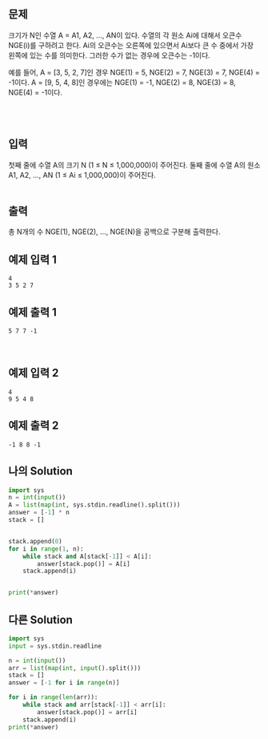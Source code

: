 ## 문제

크기가 N인 수열 A = A1, A2, ..., AN이 있다. 수열의 각 원소 Ai에 대해서 오큰수 NGE(i)를 구하려고 한다. Ai의 오큰수는 오른쪽에 있으면서 Ai보다 큰 수 중에서 가장 왼쪽에 있는 수를 의미한다. 그러한 수가 없는 경우에 오큰수는 -1이다.

예를 들어, A = [3, 5, 2, 7]인 경우 NGE(1) = 5, NGE(2) = 7, NGE(3) = 7, NGE(4) = -1이다. A = [9, 5, 4, 8]인 경우에는 NGE(1) = -1, NGE(2) = 8, NGE(3) = 8, NGE(4) = -1이다.

  <br/>
  <br/>

## 입력

첫째 줄에 수열 A의 크기 N (1 ≤ N ≤ 1,000,000)이 주어진다. 둘째 줄에 수열 A의 원소 A1, A2, ..., AN (1 ≤ Ai ≤ 1,000,000)이 주어진다.
<br/>
<br/>

## 출력

총 N개의 수 NGE(1), NGE(2), ..., NGE(N)을 공백으로 구분해 출력한다.

## 예제 입력 1

```
4
3 5 2 7
```

## 예제 출력 1

```
5 7 7 -1
```

<br/>

## 예제 입력 2
```
4
9 5 4 8
```

## 예제 출력 2

```
-1 8 8 -1
```


## 나의 Solution

```python
import sys
n = int(input())
A = list(map(int, sys.stdin.readline().split()))
answer = [-1] * n
stack = []


stack.append(0)
for i in range(1, n):
    while stack and A[stack[-1]] < A[i]:
        answer[stack.pop()] = A[i]
    stack.append(i)


print(*answer)
```

## 다른 Solution

```python
import sys
input = sys.stdin.readline

n = int(input())
arr = list(map(int, input().split()))
stack = []
answer = [-1 for i in range(n)]

for i in range(len(arr)):
    while stack and arr[stack[-1]] < arr[i]:
        answer[stack.pop()] = arr[i]
    stack.append(i)
print(*answer)
```
